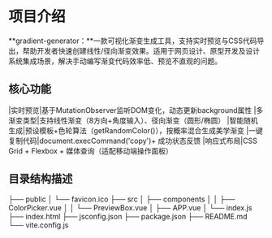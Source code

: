 # 项目介绍

**gradient-generator：**一款可视化渐变生成工具，支持实时预览与CSS代码导出，帮助开发者快速创建线性/径向渐变效果。适用于网页设计、原型开发及设计系统集成场景，解决手动编写渐变代码效率低、预览不直观的问题。

## 核心功能

|​实时预览​​|基于MutationObserver监听DOM变化，动态更新background属性
|多渐变类型​​|支持线性渐变（8方向+角度输入）、径向渐变（圆形/椭圆）
|​​智能随机生成|预设模板+色轮算法（getRandomColor()），按概率混合生成美学渐变
|​​一键复制代码​|document.execCommand('copy')+ 成功状态反馈
|​响应式布局​​|CSS Grid + Flexbox + 媒体查询（适配移动端操作面板）


## 目录结构描述
├── public
│   └── favicon.ico
├── src
│   ├── components
│   │   ├── ColorPicker.vue
│   │   └── PreviewBox.vue
│   ├── APP.vue
│   └── index.js
├── index.html
├── jsconfig.json
├── package.json
├── README.md
└── vite.config.js